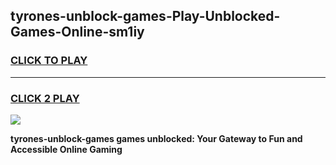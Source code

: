 
## tyrones-unblock-games-Play-Unblocked-Games-Online-sm1iy
<h3>
<a href="https://premium76.site?title=tyrones-unblock-games&ref=25A">CLICK TO PLAY</a></h3>
<hr>

<h3>
<a href="https://premium76.site?title=tyrones-unblock-games&ref=25A">CLICK 2 PLAY</a>
  
</h3>

<a href="https://premium76.site?title=tyrones-unblock-games&ref=25A"><img src="https://clearcache.store/games.png"></a>


**tyrones-unblock-games games unblocked: Your Gateway to Fun and Accessible Online Gaming**
